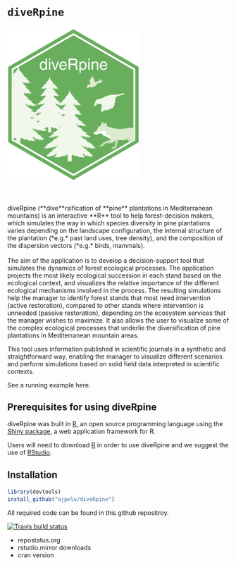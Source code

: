 # `diveRpine` 

<p align="rigth">
<img src="inst/logos/diveRpineLogo.png" width="300"  />
</p>

<br>
<br>
diveRpine (**dive**rsification of **pine** plantations in Mediterranean mountains) is an interactive **R** tool to help forest-decision makers, which simulates the way in which species diversity in pine plantations varies depending on the landscape configuration, the internal structure of the plantation (*e.g.* past land uses, tree density), and the composition of the dispersion vectors (*e.g.* birds, mammals). 
<br>
<br>
The aim of the application is to develop a decision-support tool that simulates the dynamics of forest ecological processes. The application projects the most likely ecological succession in each stand based on the ecological context, and visualizes the relative importance of the different ecological mechanisms involved in the process. The resulting simulations help the manager to identify forest stands that most need intervention (active restoration), compared to other stands where intervention is unneeded (passive restoration), depending on the ecosystem services that the manager wishes to maximize. It also allows the user to visualize some of the complex ecological processes that underlie the diversification of pine plantations in Mediterranean mountain areas.

This tool uses information published in scientific journals in a synthetic and straightforward way, enabling the manager to visualize different scenarios and perform simulations based on solid field data interpreted in scientific contexts.

See a running example here.

## Prerequisites for using diveRpine
diveRpine was built in [R](https://www.r-project.org), an open source programming language using the [Shiny package](https://shiny.rstudio.com), a web application framework for R. 

Users will need to download [R](https://cran.uni-muenster.de/) in order to use diveRpine and we suggest the use of [RStudio](https://www.rstudio.com). 

## Installation 

``` r
library(devtools)
install_github("ajpelu/diveRpine")
```


All required code can be found in this github repositroy.






<!-- badges: start -->
  [![Travis build status](https://travis-ci.org/ajpelu/diveRpine.svg?branch=master)](https://travis-ci.org/ajpelu/diveRpine)
  <!-- badges: end -->









- repostatus.org
- rstudio.mirror downloads
- cran version



